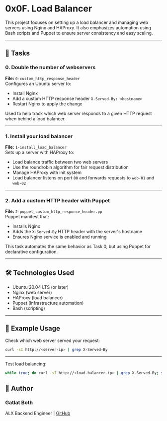 # 0x0F. Load Balancer

This project focuses on setting up a load balancer and managing web servers using Nginx and HAProxy. It also emphasizes automation using Bash scripts and Puppet to ensure server consistency and easy scaling.

---

## 📌 Tasks

### 0. Double the number of webservers
**File:** `0-custom_http_response_header`  
Configures an Ubuntu server to:
- Install Nginx
- Add a custom HTTP response header `X-Served-By: <hostname>`
- Restart Nginx to apply the change

Used to help track which web server responds to a given HTTP request when behind a load balancer.

---

### 1. Install your load balancer
**File:** `1-install_load_balancer`  
Sets up a server with HAProxy to:
- Load balance traffic between two web servers
- Use the roundrobin algorithm for fair request distribution
- Manage HAProxy with init system
- Load balancer listens on port `80` and forwards requests to `web-01` and `web-02`

---

### 2. Add a custom HTTP header with Puppet
**File:** `2-puppet_custom_http_response_header.pp`  
Puppet manifest that:
- Installs Nginx
- Adds the `X-Served-By` HTTP header with the server's hostname
- Ensures Nginx service is enabled and running

This task automates the same behavior as Task 0, but using Puppet for declarative configuration.

---

## 🛠 Technologies Used

- Ubuntu 20.04 LTS (or later)
- Nginx (web server)
- HAProxy (load balancer)
- Puppet (infrastructure automation)
- Bash (scripting)

---

## 🧪 Example Usage

Check which web server served your request:
```bash
curl -sI http://<server-ip> | grep X-Served-By
```

---

Test load balancing:
```bash
while true; do curl -sI http://<load-balancer-ip> | grep X-Served-By; sleep 1; done
```

## 👤 Author

### Gatlat Both

ALX Backend Engineer | [GitHub](https://github.com/Gatlat-cs2023/)
